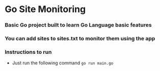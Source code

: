 # Go Site Monitoring

### Basic Go project built to learn Go Language basic features

### You can add sites to sites.txt to monitor them using the app

### Instructions to run
 - Just run the following command
`go run main.go`